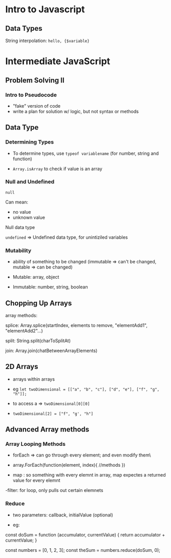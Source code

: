 # Intro to Javascript
## Data Types
String interpolation: `hello, {$variable}`


# Intermediate JavaScript

## Problem Solving II

### Intro to Pseudocode

- "fake" version of code
- write a plan for solution w/ logic, but not syntax or methods

## Data Type

### Determining Types
- To determine types, use `typeof variablename` (for number, string and function)

- `Array.isArray` to check if value is an array

### Null and Undefined

`null`

Can mean:
- no value
- unknown value

Null data type

`undefined` => Undefined data type, for unintiziled variables

### Mutability

- ability of something to be changed (immutable => can't be changed, mutable => can be changed)

- Mutable: array, object

- Immutable: number, string, boolean

## Chopping Up Arrays

array methods:

splice: Array.splice(startIndex, elements to remove, "elementAdd1", "elementAdd2"...)

split: String.split(charToSplitAt)

join: Array.join(chatBetweenArrayElements)

## 2D Arrays

- arrays within arrays

 - eg `let twoDimensional = [["a", "b", "c"], ["d", "e"], ["f", "g", "h"]];`

 - to access a => `twoDimensional[0][0]`

  - `twoDimensional[2] = ["f", "g', "h"]`

  ## Advanced Array methods

  ### Array Looping Methods

  - forEach => can go through every element; and even modify them\

  - array.ForEach(function(element, index){
        //methods
  })


- map : so something with every elemnt in array, map expectes a returned value for every elemnt

-filter: for loop, only pulls out certain elemnets

### Reduce

- two parameters: callback, initialValue (optional)

- eg:

const doSum = function (accumulator, currentValue) {
  return accumulator + currentValue;
}


const numbers = [0, 1, 2, 3];
const theSum = numbers.reduce(doSum, 0);
